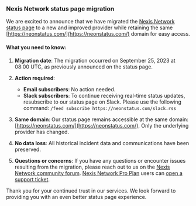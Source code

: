 ### Nexis Network status page migration

We are excited to announce that we have migrated the [Nexis Network status page](https://neonstatus.com/) to a new and improved provider while retaining the same [https://neonstatus.com/](https://neonstatus.com/) domain for easy access.

#### What you need to know:

1. **Migration date**: The migration occurred on September 25, 2023 at 08:00 UTC, as previously announced on the status page.
2. **Action required**:

    - **Email subscribers**: No action needed.
    - **Slack subscribers**: To continue receiving real-time status updates, resubscribe to our status page on Slack. Please use the following command: `/feed subscribe https://neonstatus.com/slack.rss`

3. **Same domain**: Our status page remains accessible at the same domain: [https://neonstatus.com/](https://neonstatus.com/). Only the underlying provider has changed.
4. **No data loss**: All historical incident data and communications have been preserved.
5. **Questions or concerns**: If you have any questions or encounter issues resulting from the migration, please reach out to us on the [Nexis Network community forum](https://community.neon.tech/). [Nexis Network Pro Plan](/docs/introduction/pro-plan) users can [open a support ticket](/docs/introduction/support).

Thank you for your continued trust in our services. We look forward to providing you with an even better status page experience.
